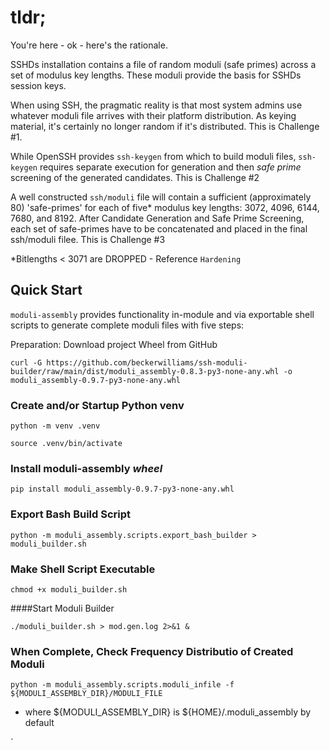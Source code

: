 # tldr;

You're here - ok - here's the rationale.

SSHDs installation contains a file of random moduli (safe primes) across a set of modulus key lengths.
These moduli provide the basis for SSHDs session keys.

When using SSH, the pragmatic reality is that most system admins use whatever moduli file
arrives with their platform distribution. As keying material, it's certainly no longer random if it's distributed.
This is Challenge #1.

While OpenSSH provides `ssh-keygen` from which to build moduli files,
`ssh-keygen` requires separate execution for generation and then _safe prime_
screening of the generated candidates.
This is Challenge #2

A well constructed `ssh/moduli` file will contain a sufficient (approximately 80)
'safe-primes' for each of five* modulus key lengths: 3072, 4096, 6144, 7680, and 8192.
After Candidate Generation and Safe Prime Screening, each set of safe-primes have to be concatenated and placed in the
final ssh/moduli filee.
This is Challenge #3

\*Bitlengths < 3071 are DROPPED - Reference `Hardening`

## Quick Start

`moduli-assembly` provides functionality in-module and via exportable shell scripts to generate complete moduli files
with
five steps:

Preparation: Download project Wheel from GitHub

`curl -G
https://github.com/beckerwilliams/ssh-moduli-builder/raw/main/dist/moduli_assembly-0.8.3-py3-none-any.whl
-o moduli_assembly-0.9.7-py3-none-any.whl`

### Create and/or Startup Python venv

`python -m venv .venv`

`source .venv/bin/activate`

### Install moduli-assembly _wheel_

`pip install moduli_assembly-0.9.7-py3-none-any.whl`

### Export Bash Build Script

`python -m moduli_assembly.scripts.export_bash_builder > moduli_builder.sh`

### Make Shell Script Executable

`chmod +x moduli_builder.sh`

####Start Moduli Builder

`./moduli_builder.sh > mod.gen.log 2>&1 &`

### When Complete, Check Frequency Distributio of Created Moduli

`python -m moduli_assembly.scripts.moduli_infile -f ${MODULI_ASSEMBLY_DIR}/MODULI_FILE`

- where ${MODULI_ASSEMBLY_DIR} is ${HOME}/.moduli_assembly by default

`





